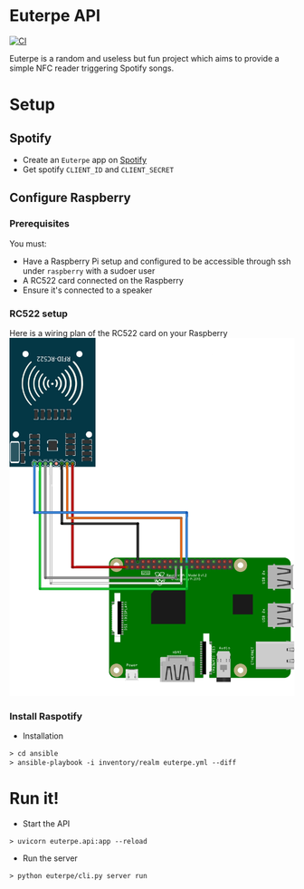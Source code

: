 # Euterpe API

[![CI](https://github.com/Azraeht/euterpe/actions/workflows/ci.yml/badge.svg)](https://github.com/Azraeht/euterpe/actions/workflows/ci.yml)

Euterpe is a random and useless but fun project which aims to provide a simple NFC reader  triggering Spotify songs.


# Setup

## Spotify

* Create an `Euterpe` app on [Spotify](https://developer.spotify.com/)
* Get spotify `CLIENT_ID` and `CLIENT_SECRET`

## Configure Raspberry

### Prerequisites

You must:
- Have a Raspberry Pi setup and configured to be accessible through ssh under `raspberry` with a sudoer user
- A RC522 card connected on the Raspberry
- Ensure it's connected to a speaker

### RC522 setup

Here is a wiring plan of the RC522 card on your Raspberry
![Alt text](.assets/Raspberry-wiring-RC522.png)
### Install Raspotify

* Installation
```
> cd ansible
> ansible-playbook -i inventory/realm euterpe.yml --diff
```

# Run it!

* Start the API
```
> uvicorn euterpe.api:app --reload
```
* Run the server
```
> python euterpe/cli.py server run
```
